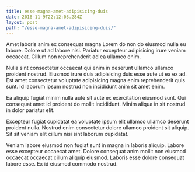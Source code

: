 ```yaml
---
title: esse-magna-amet-adipisicing-duis
date: 2016-11-9T22:12:03.284Z
layout: post
path: "/esse-magna-amet-adipisicing-duis/"
---
```


Amet laboris anim ex consequat magna Lorem do non do eiusmod nulla eu labore. Dolore ut ad labore nisi. Pariatur excepteur adipisicing irure veniam occaecat. Cillum non reprehenderit ad ea ullamco enim.

Nulla sint consectetur occaecat qui enim in deserunt ullamco ullamco proident nostrud. Eiusmod irure duis adipisicing duis esse aute ut ea ex ad. Est amet consectetur voluptate adipisicing magna enim reprehenderit quis sunt. Id laborum ipsum nostrud non incididunt anim sit amet enim.

Ea aliquip fugiat minim nulla aute sit aute ex exercitation eiusmod sunt. Qui consequat amet id proident do mollit incididunt. Minim aliqua in sit nostrud in dolor pariatur elit.

Excepteur fugiat cupidatat ea voluptate ipsum elit ullamco ullamco deserunt proident nulla. Nostrud enim consectetur dolore ullamco proident sit aliquip. Sit sit veniam elit cillum nisi sint laborum cupidatat.

Veniam labore eiusmod non fugiat sunt in magna in laboris aliquip. Labore esse excepteur occaecat amet. Dolore consequat anim mollit non eiusmod occaecat occaecat cillum aliquip eiusmod. Laboris esse dolore consequat labore esse. Ex id eiusmod commodo nostrud.